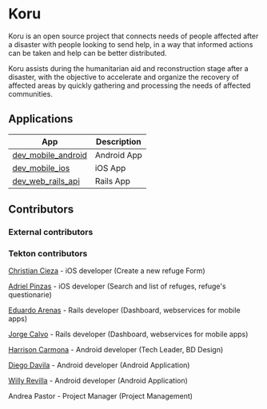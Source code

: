 # Koru

Koru is an open source project that connects needs of people affected after a disaster with people looking to send help, in a way that informed actions can be taken and help can be better distributed.

Koru assists during the humanitarian aid and reconstruction stage after a disaster, with the objective to accelerate and organize the recovery of affected areas by quickly gathering and processing the needs of affected communities.


## Applications


| App | Description |
| ------------- | ------------- |
| [dev_mobile_android](https://github.com/tektonlabs/Koru/tree/dev_mobile_android/) | Android App |
| [dev_mobile_ios](https://github.com/tektonlabs/Koru/tree/dev_mobile_ios/) | iOS App |
| [dev_web_rails_api](https://github.com/tektonlabs/Koru/tree/dev_web_rails_api/) | Rails App |


## Contributors

### External contributors


### Tekton contributors
[Christian Cieza](https://github.com/mrciezas) - iOS developer (Create a new refuge Form)

[Adriel Pinzas](https://github.com/Apinzas) - iOS developer (Search and list of refuges, refuge's questionarie)

[Eduardo Arenas](https://github.com/eduardoarenastk) - Rails developer (Dashboard, webservices for mobile apps)

[Jorge Calvo](https://github.com/jorgitotk) - Rails developer (Dashboard, webservices for mobile apps)

[Harrison Carmona](https://github.com/HarrisonCarmonaCastillo) - Android developer (Tech Leader, BD Design)

[Diego Davila](https://github.com/diegodavilac) - Android developer (Android Application)

[Willy Revilla](https://github.com/willyrh495) - Android developer (Android Application)

Andrea Pastor - Project Manager (Project Management)


